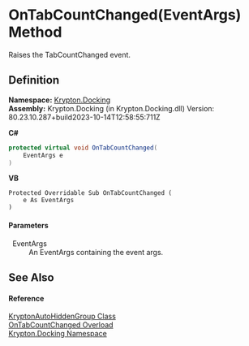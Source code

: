 # OnTabCountChanged(EventArgs) Method


Raises the TabCountChanged event.



## Definition
**Namespace:** <a href="98399376-cf41-9454-4b4d-4fab2ca20bc7.md">Krypton.Docking</a>  
**Assembly:** Krypton.Docking (in Krypton.Docking.dll) Version: 80.23.10.287+build2023-10-14T12:58:55:711Z

**C#**
``` C#
protected virtual void OnTabCountChanged(
	EventArgs e
)
```
**VB**
``` VB
Protected Overridable Sub OnTabCountChanged ( 
	e As EventArgs
)
```



#### Parameters
<dl><dt>  EventArgs</dt><dd>An EventArgs containing the event args.</dd></dl>

## See Also


#### Reference
<a href="4f3dbe80-a8b2-474f-3346-cc5c51f80249.md">KryptonAutoHiddenGroup Class</a>  
<a href="0093f2bd-4e66-8f03-72bb-6571b62ede8e.md">OnTabCountChanged Overload</a>  
<a href="98399376-cf41-9454-4b4d-4fab2ca20bc7.md">Krypton.Docking Namespace</a>  
